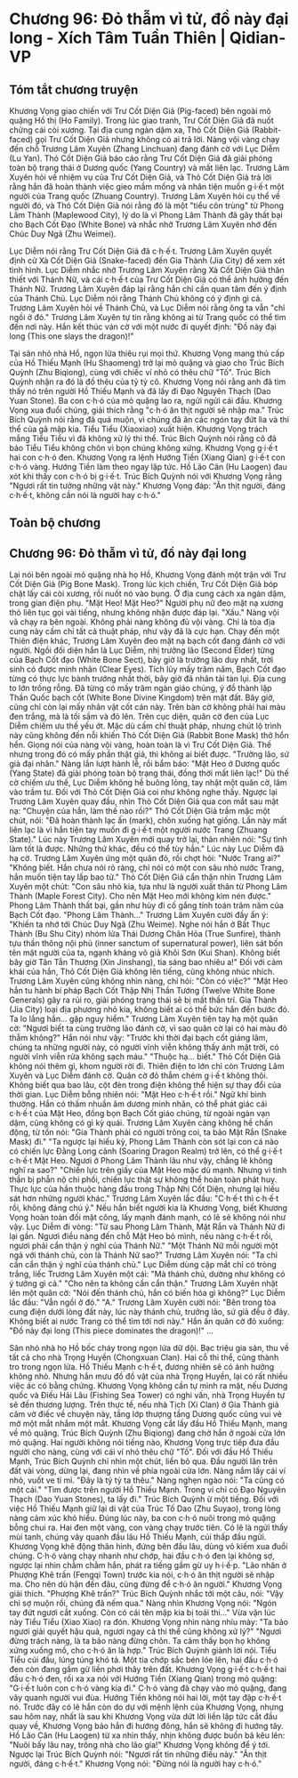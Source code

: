 # Chương 96: Đỏ thẫm vì tử, đồ này đại long - Xích Tâm Tuần Thiên | Qidian-VP

## Tóm tắt chương truyện

Khương Vọng giao chiến với Trư Cốt Diện Giả (Pig-faced) bên ngoài mỏ quặng Hồ thị (Ho Family). Trong lúc giao tranh, Trư Cốt Diện Giả đã nuốt chửng cái còi xương. Tại địa cung ngàn dặm xa, Thỏ Cốt Diện Giả (Rabbit-faced) gọi Trư Cốt Diện Giả nhưng không có ai trả lời. Nàng vội vàng chạy đến chỗ Trương Lâm Xuyên (Zhang Linchuan) đang đánh cờ với Lục Diễm (Lu Yan). Thỏ Cốt Diện Giả báo cáo rằng Trư Cốt Diện Giả đã giải phóng toàn bộ trạng thái ở Dương quốc (Yang Country) và mất liên lạc. Trương Lâm Xuyên hỏi về nhiệm vụ của Trư Cốt Diện Giả, và Thỏ Cốt Diện Giả trả lời rằng hắn đã hoàn thành việc gieo mầm mống và nhân tiện muốn g·i·ế·t một người của Trang quốc (Zhuang Country). Trương Lâm Xuyên hỏi cụ thể về người đó, và Thỏ Cốt Diện Giả nói rằng đó là một "tiểu côn trùng" từ Phong Lâm Thành (Maplewood City), lý do là vì Phong Lâm Thành đã gây thất bại cho Bạch Cốt Đạo (White Bone) và nhắc nhở Trương Lâm Xuyên nhớ đến Chúc Duy Ngã (Zhu Weimei).

Lục Diễm nói rằng Trư Cốt Diện Giả đã c·h·ế·t. Trương Lâm Xuyên quyết định cử Xà Cốt Diện Giả (Snake-faced) đến Gia Thành (Jia City) để xem xét tình hình. Lục Diễm nhắc nhở Trương Lâm Xuyên rằng Xà Cốt Diện Giả thân thiết với Thánh Nữ, và cái c·h·ế·t của Trư Cốt Diện Giả có thể ảnh hưởng đến Thánh Nữ. Trương Lâm Xuyên đáp lại rằng hắn chỉ cần quan tâm đến ý định của Thánh Chủ. Lục Diễm nói rằng Thánh Chủ không có ý định gì cả. Trương Lâm Xuyên hỏi về Thánh Chủ, và Lục Diễm nói rằng ông ta vẫn "chỉ ngồi ở đó." Trương Lâm Xuyên tự tin rằng không ai từ Trang quốc có thể tìm đến nơi này. Hắn kết thúc ván cờ với một nước đi quyết định: "Đồ này đại long (This one slays the dragon)!"

Tại sân nhỏ nhà Hồ, ngọn lửa thiêu rụi mọi thứ. Khương Vọng mang thủ cấp của Hồ Thiếu Mạnh (Hu Shaomeng) trở lại mỏ quặng và giao cho Trúc Bích Quỳnh (Zhu Biqiong), cùng với chiếc ví nhỏ có thêu chữ "Tố". Trúc Bích Quỳnh nhận ra đó là đồ thêu của tỷ tỷ cô. Khương Vọng nói rằng anh đã tìm thấy nó trên người Hồ Thiếu Mạnh và đã lấy đi Đạo Nguyên Thạch (Dao Yuan Stone). Ba con c·h·ó của mỏ quặng lao ra, ngửi ngửi cái đầu. Khương Vọng xua đuổi chúng, giải thích rằng "c·h·ó ăn thịt người sẽ nhập ma." Trúc Bích Quỳnh nói rằng đã quá muộn, vì chúng đã ăn các ngón tay đứt lìa và thi thể của gã mập kia. Tiểu Tiểu (Xiaoxiao) xuất hiện. Khương Vọng trách mắng Tiểu Tiểu vì đã không xử lý thi thể. Trúc Bích Quỳnh nói rằng cô đã bảo Tiểu Tiểu không chôn vì bọn chúng không xứng. Khương Vọng g·i·ế·t hai con c·h·ó đen. Khương Vọng ra lệnh Hướng Tiền (Xiang Qian) g·i·ế·t con c·h·ó vàng. Hướng Tiền làm theo ngay lập tức. Hồ Lão Căn (Hu Laogen) đau xót khi thấy con c·h·ó bị g·i·ế·t. Trúc Bích Quỳnh nói với Khương Vọng rằng "Ngươi rất tin tưởng những vật này." Khương Vọng đáp: "Ăn thịt người, đáng c·h·ế·t, không cần nói là người hay c·h·ó."

## Toàn bộ chương

## Chương 96: Đỏ thẫm vì tử, đồ này đại long

Lại nói bên ngoài mỏ quặng nhà họ Hồ, Khương Vọng đánh một trận với Trư Cốt Diện Giả (Pig Bone Mask).
Trong lúc kịch chiến, Trư Cốt Diện Giả bóp chặt lấy cái còi xương, rồi nuốt nó vào bụng.
Ở địa cung cách xa ngàn dặm, trong gian điện phụ.
"Mặt Heo! Mặt Heo?"
Người phụ nữ đeo mặt nạ xương thỏ liên tục gọi vài tiếng, nhưng không nhận được đáp lại.
"Xấu."
Nàng vội vã chạy ra bên ngoài.
Không phải nàng không đủ vội vàng.
Chỉ là tòa địa cung này cấm chỉ tất cả thuật pháp, như vậy đã là cực hạn.
Chạy đến một Thiên điện khác, Trương Lâm Xuyên đeo mặt nạ bạch cốt đang đánh cờ với người.
Ngồi đối diện hắn là Lục Diễm, nhị trưởng lão (Second Elder) từng của Bạch Cốt đạo (White Bone Sect), bây giờ là trưởng lão duy nhất, trời sinh có được minh nhãn (Clear Eyes).
Tích lũy mấy trăm năm, Bạch Cốt đạo từng có thực lực bành trướng nhất thời, bây giờ đã nhân tài tàn lụi.
Địa cung to lớn trống rỗng.
Đã từng có mấy trăm ngàn giáo chúng, ý đồ thành lập Thần Quốc bạch cốt (White Bone Divine Kingdom) trên mặt đất.
Bây giờ, cũng chỉ còn lại mấy nhân vật cốt cán này.
Trên bàn cờ không phải hai màu đen trắng, mà là tối sầm và đỏ lên.
Trên cục diện, quân cờ đen của Lục Diễm chiếm ưu thế yếu ớt.
Mặc dù cấm chỉ thuật pháp, nhưng chút lộ trình này cũng không đến nỗi khiến Thỏ Cốt Diện Giả (Rabbit Bone Mask) thở hổn hển.
Giọng nói của nàng vội vàng, hoàn toàn là vì Trư Cốt Diện Giả. Thế nhưng trong đó có mấy phần thật giả, thì không ai biết được.
"Trưởng lão, sứ giả đại nhân."
Nàng lần lượt hành lễ, rồi bẩm báo: "Mặt Heo ở Dương quốc (Yang State) đã giải phóng toàn bộ trạng thái, đồng thời mất liên lạc!"
Dù thế cờ chiếm ưu thế, Lục Diễm không hề buông lỏng, tay nhặt một quân cờ, lâm vào trầm tư. Đối với Thỏ Cốt Diện Giả coi như không nghe thấy.
Ngược lại Trương Lâm Xuyên quay đầu, nhìn Thỏ Cốt Diện Giả qua con mắt sau mặt nạ: "Chuyện của hắn, làm thế nào rồi?"
Thỏ Cốt Diện Giả trầm mặc một chút, nói: "Đã hoàn thành lạc ấn (mark), chôn xuống hạt giống. Lần này mất liên lạc là vì hắn tiện tay muốn đi g·i·ế·t một người nước Trang (Zhuang State)."
Lúc này Trương Lâm Xuyên mới quay trở lại, thản nhiên nói: "Sự tình làm tốt là được. Những thứ khác, đều có thể tùy hắn."
Lúc này Lục Diễm đã hạ cờ.
Trương Lâm Xuyên ứng một quân đỏ, rồi chợt hỏi: "Nước Trang ai?"
"Không biết. Hắn chưa nói rõ ràng, chỉ nói có một con sâu nhỏ nước Trang, hắn muốn tiện tay lấp bao tử." Thỏ Cốt Diện Giả cẩn thận nhìn Trương Lâm Xuyên một chút: "Con sâu nhỏ kia, tựa như là người xuất thân từ Phong Lâm Thành (Maple Forest City). Cho nên Mặt Heo mới không kìm nén được."
Phong Lâm Thành thất bại, gần như hủy đi cố gắng tính toán trăm năm của Bạch Cốt đạo.
"Phong Lâm Thành..." Trương Lâm Xuyên cười đầy ẩn ý: "Khiến ta nhớ tới Chúc Duy Ngã (Zhu Weime). Nghe nói hắn ở Bất Thục Thành (Bu Shu City) nhóm lửa Thái Dương Chân Hỏa (True Sunfire), thành tựu thần thông nội phủ (inner sanctum of supernatural power), liên sát bốn tên mặt người của ta, ngạnh kháng võ giả Khôi Sơn (Kui Shan). Không biết bây giờ Tân Tẫn Thương (Xin Jinshang), tia sáng bao nhiêu a!"
Đối với cảm khái của hắn, Thỏ Cốt Diện Giả không lên tiếng, cũng không nhúc nhích.
Trương Lâm Xuyên cũng không nhìn nàng, chỉ hỏi: "Còn có việc?"
"Mặt Heo hắn tu hành bí pháp Bạch Cốt Thập Nhị Thần Tướng (Twelve White Bone Generals) gây ra rủi ro, giải phóng trạng thái sẽ bị mất thần trí. Gia Thành (Jia City) loại địa phương nhỏ kia, không biết ai có thể bức hắn đến bước đó. Ta lo lắng hắn... gặp nguy hiểm."
Trương Lâm Xuyên tiện tay hạ một quân cờ: "Ngươi biết ta cùng trưởng lão đánh cờ, vì sao quân cờ lại có hai màu đỏ thẫm không?"
Hắn nói như vậy: "Trước khi thời đại bạch cốt giáng lâm, chúng ta những người này, có người vĩnh viễn không thấy ánh mặt trời, có người vĩnh viễn rửa không sạch máu."
"Thuộc hạ... biết." Thỏ Cốt Diện Giả không nói thêm gì, khom người rời đi.
Thiên điện to lớn chỉ còn Trương Lâm Xuyên và Lục Diễm đánh cờ.
Quân cờ đỏ thẫm chém g·i·ế·t không thôi.
Không biết qua bao lâu, cột đèn trong điện không thể hiện sự thay đổi của thời gian.
Lục Diễm bỗng nhiên nói: "Mặt Heo c·h·ế·t rồi."
Ngữ khí bình thường.
Hắn có thấm nhuần âm dương minh nhãn, có thể phát giác cái c·h·ế·t của Mặt Heo, đồng bọn Bạch Cốt giáo chúng, từ ngoài ngàn vạn dặm, cũng không có gì kỳ quái.
Trương Lâm Xuyên càng không hề chấn động, từ tốn nói: "Gia Thành phải có người trông coi, ta bảo Mặt Rắn (Snake Mask) đi."
"Ta ngược lại hiếu kỳ, Phong Lâm Thành còn sót lại con cá nào có chiến lực Đằng Long cảnh (Soaring Dragon Realm) trở lên, có thể g·i·ế·t c·h·ế·t Mặt Heo. Ngươi ở Phong Lâm Thành lâu như vậy, chẳng lẽ không nghĩ ra sao?"
"Chiến lực trên giấy của Mặt Heo mặc dù mạnh. Nhưng vì tinh thần bị phẫn nộ chi phối, chiến lực thật sự không thể hoàn toàn phát huy. Thực lực của hắn thuộc hàng đầu trong Thập Nhị Cốt Diện, nhưng lại hiếu sát hơn những người khác." Trương Lâm Xuyên lắc đầu: "C·h·ế·t thì c·h·ế·t rồi, không đáng chú ý."
Nếu hắn biết người kia là Khương Vọng, biết Khương Vọng hoàn toàn đối mặt công, lấy mạnh đánh mạnh, có lẽ sẽ không nói như vậy.
Lục Diễm đi vòng: "Từ sau Phong Lâm Thành, Mặt Rắn và Thánh Nữ đi lại gần. Ngươi điều nàng đến chỗ Mặt Heo bỏ mình, nếu nàng c·h·ế·t rồi, ngươi phải cẩn thận ý nghĩ của Thánh Nữ."
"Một Thánh Nữ mỗi người một ngả với thánh chủ, còn là Thánh Nữ sao?" Trương Lâm Xuyên nói: "Ta chỉ cần cẩn thận ý nghĩ của thánh chủ."
Lục Diễm dùng cặp mắt chỉ có tròng trắng, liếc Trương Lâm Xuyên một cái: "Mà thánh chủ, dường như không có ý tưởng gì cả."
"Cho nên ta không cần cẩn thận."
Trương Lâm Xuyên nhặt lên một quân cờ: "Nói đến thánh chủ, hắn có biến hóa gì không?"
Lục Diễm lắc đầu: "Vẫn ngồi ở đó."
"A." Trương Lâm Xuyên cười nói: "Bên trong tòa cung điện dưới lòng đất này, lúc này thánh chủ, trưởng lão, sứ giả đều ở đây. Không biết ai nước Trang có thể tìm tới nơi này."
Hắn ấn quân cờ đỏ xuống: "Đồ này đại long (This piece dominates the dragon)!"
...

Sân nhỏ nhà họ Hồ bốc cháy trong ngọn lửa dữ dội.
Bạc triệu gia sản, thu về tất cả cho nhà Trọng Huyền (Chongxuan Clan). Hai cỗ thi thể, cũng thành tro trong ngọn lửa.
Hồ Thiếu Mạnh c·h·ế·t, đương nhiên sẽ có ảnh hưởng không nhỏ. Nhưng hắn mưu đồ đồ vật của nhà Trọng Huyền, lại có rất nhiều việc ác có bằng chứng.
Khương Vọng không cần tự mình ra mặt, nếu Dương quốc và Điếu Hải Lâu (Fishing Sea Tower) có nghi vấn, nhà Trọng Huyền tự sẽ đến thương lượng.
Trên thực tế, nếu nhà Tịch (Xi Clan) ở Gia Thành giả câm vờ điếc về chuyện này, tầng lớp thượng tầng Dương quốc cũng vui vẻ mở một mắt nhắm một mắt.
Khương Vọng cắt lấy đầu Hồ Thiếu Mạnh, mang về mỏ quặng.
Trúc Bích Quỳnh (Zhu Biqiong) đang chờ hắn ở ngoài cửa lớn mỏ quặng.
Hai người không nói tiếng nào, Khương Vọng trực tiếp đưa đầu người cho nàng, cùng với cái ví nhỏ thêu chữ "Tố".
Đối với đầu Hồ Thiếu Mạnh, Trúc Bích Quỳnh chỉ nhìn một chút, liền bỏ qua.
Đầu người lăn trên đất vài vòng, dừng lại, đang nhìn về phía ngoài cửa lớn.
Nàng nắm lấy cái ví nhỏ, vuốt ve tỉ mỉ.
"Đây là tỷ tỷ ta thêu." Nàng nghẹn ngào nói: "Ta cũng có một cái."
"Tìm được trên người Hồ Thiếu Mạnh. Trong ví chỉ có Đạo Nguyên Thạch (Dao Yuan Stones), ta lấy đi."
Trúc Bích Quỳnh ừ một tiếng.
Đối với việc Hồ Thiếu Mạnh giữ lại di vật của Trúc Tố Dao (Zhu Suyao), trong lòng nàng cảm xúc khó hiểu.
Đúng lúc này, ba con c·h·ó nuôi trong mỏ quặng bỗng chui ra.
Hai đen một vàng, con vàng chạy trước tiên.
Có lẽ là ngửi thấy mùi tanh, chúng vây quanh đầu lâu Hồ Thiếu Mạnh, cúi thấp đầu ngửi.
Khương Vọng khẽ động thân hình, đứng bên đầu lâu, dùng vỏ kiếm xua đuổi chúng.
C·h·ó vàng chạy nhanh như chớp, hai đầu c·h·ó đen lại không sợ, ngược lại nhìn chằm chằm hắn, phát ra tiếng gầm gừ uy h·i·ế·p.
"Lão nhân ở Phượng Khê trấn (Fengqi Town) trước kia nói, c·h·ó ăn thịt người sẽ nhập ma. Cho nên dù hận đến đâu, cũng đừng để c·h·ó ăn người." Khương Vọng giải thích.
"Phượng Khê trấn?" Trúc Bích Quỳnh nhắc tới một câu, nói: "Vậy chỉ sợ muộn rồi, chúng đã nếm qua."
Nàng nhìn Khương Vọng nói: "Ngón tay đứt ngươi cắt xuống. Còn có cái tên mập kia bị toái thi..."
Vừa vặn lúc này Tiểu Tiểu (Xiao Xiao) ra đón.
Khương Vọng nhìn nàng nhíu mày: "Ta bảo ngươi giải quyết hậu quả, ngươi ngay cả thi thể cũng không xử lý?"
"Ngươi đừng trách nàng, là ta bảo nàng đừng chôn. Ta cảm thấy bọn họ không xứng xuống mồ, cho c·h·ó ăn là hợp." Trúc Bích Quỳnh giành lời nói.
Tiểu Tiểu cúi đầu, lúng túng khó tả.
Một tia chớp sắc bén lóe lên, hai đầu c·h·ó đen còn đang gầm gừ liền phơi thây trên đất.
Khương Vọng g·i·ế·t c·h·ế·t hai đầu c·h·ó đen, rồi xa xa nói với Hướng Tiền (Xiang Qian) trong mỏ quặng: "G·i·ế·t luôn con c·h·ó vàng kia đi."
C·h·ó vàng đã chạy vào mỏ quặng, đang vây quanh người vui đùa.
Hướng Tiền không nói hai lời, một tay đập c·h·ế·t nó.
Trước đây có lẽ hắn còn do dự với mệnh lệnh của Khương Vọng, nhưng sau hôm nay, nhất là sau khi Khương Vọng vừa dứt lời liền lập tức cắt đầu quay về, Khương Vọng bảo hắn đi hướng đông, hắn sẽ không đi hướng tây.
Hồ Lão Căn (Hu Laogen) từ xa nhìn thấy, nhịn không được buồn bã kêu lên: "Nuôi bấy lâu nay, trông nhà cho lão gia!"
Khương Vọng không để ý tới.
Ngược lại Trúc Bích Quỳnh nói: "Ngươi rất tin những điều này."
"Ăn thịt người, đáng c·h·ế·t."
Khương Vọng nói: "Đừng nói là người hay c·h·ó."